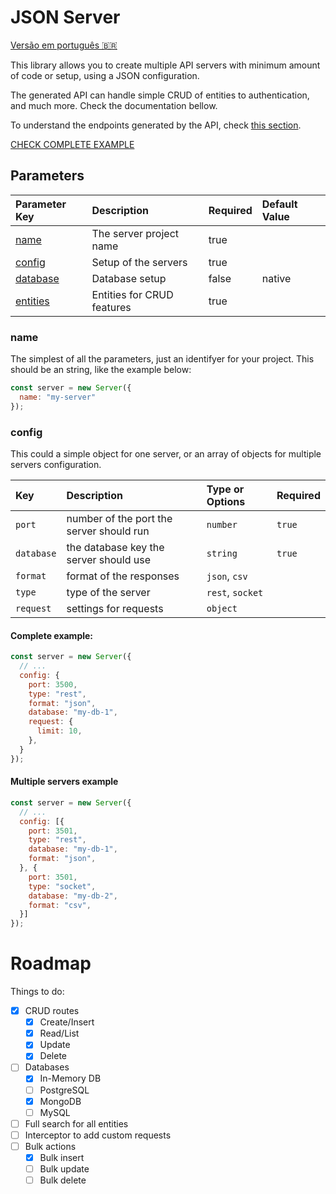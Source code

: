 # JSON Server

[Versão em português 🇧🇷](README-PT.md)

This library allows you to create multiple API servers with minimum amount of code or setup, using a JSON configuration.

The generated API can handle simple CRUD of entities to authentication, and much more. Check the documentation bellow.

To understand the endpoints generated by the API, check [this section](/docs/ROUTES.md).

[CHECK COMPLETE EXAMPLE](/docs/COMPLETE-EXAMPLE.md)

## Parameters

| Parameter Key  | Description             | Required | Default Value |
| :------------- | :---------------------- | :------- | :------------ |
| [name](#name)  | The server project name | true     |  |
| [config](#config) | Setup of the servers | true     |  |
| [database](#database) | Database setup   | false    | native |
| [entities](#entities) | Entities for CRUD features | true  |  |

### name

The simplest of all the parameters, just an identifyer for your project. This should be an string, like the example below:

```js
const server = new Server({
  name: "my-server"
});
```

### config

This could a simple object for one server, or an array of objects for multiple servers configuration.

| Key            | Description    | Type or Options | Required |
| :------------- | :------------- | :-------------- | :------- |
| ```port``` | number of the port the server should run | ```number``` | ```true``` |
| ```database``` | the database key the server should use | ```string``` | ```true``` |
| ```format``` | format of the responses | ```json```, ```csv``` |  |
| ```type``` | type of the server | ```rest```, ```socket``` |  |
| ```request``` | settings for requests | ```object``` |  |

#### **Complete example:**

```js
const server = new Server({
  // ...
  config: {
    port: 3500,
    type: "rest",
    format: "json",
    database: "my-db-1",
    request: {
      limit: 10,
    },
  }
});
```

#### **Multiple servers example**
```js
const server = new Server({
  // ...
  config: [{
    port: 3501,
    type: "rest",
    database: "my-db-1",
    format: "json",
  }, {
    port: 3501,
    type: "socket",
    database: "my-db-2",
    format: "csv",
  }]
});
```

# Roadmap

Things to do:

* [x] CRUD routes
  * [x] Create/Insert
  * [x] Read/List
  * [x] Update
  * [x] Delete
* [ ] Databases
  * [x] In-Memory DB
  * [ ] PostgreSQL
  * [x] MongoDB
  * [ ] MySQL
* [ ] Full search for all entities
* [ ] Interceptor to add custom requests
* [ ] Bulk actions
  * [x] Bulk insert
  * [ ] Bulk update
  * [ ] Bulk delete
